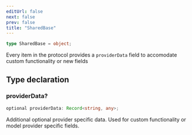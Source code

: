 ```yaml
---
editUrl: false
next: false
prev: false
title: "SharedBase"
---
```


```ts
type SharedBase = object;
```

Every item in the protocol provides a `providerData` field to accomodate custom functionality
or new fields

## Type declaration

### providerData?

```ts
optional providerData: Record<string, any>;
```

Additional optional provider specific data. Used for custom functionality or model provider
specific fields.
